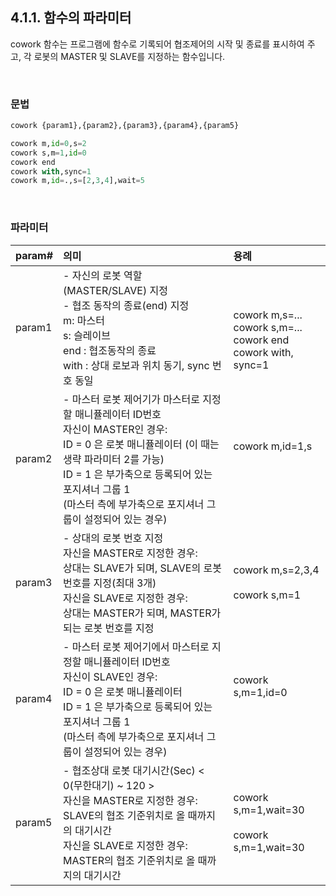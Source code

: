 ﻿## 4.1.1. 함수의 파라미터


cowork 함수는 프로그램에 함수로 기록되어 협조제어의 시작 및 종료를 표시하여 주고, 각 로봇의 MASTER 및 SLAVE를 지정하는 함수입니다.  

<br>

### 문법

```python
cowork {param1},{param2},{param3},{param4},{param5}

cowork m,id=0,s=2   
cowork s,m=1,id=0
cowork end
cowork with,sync=1
cowork m,id=.,s=[2,3,4],wait=5
```

<br>

### 파라미터
| param# | 의미 | 용례 |
| :--- | :--- | :--- |
| param1| - 자신의 로봇 역할 (MASTER/SLAVE) 지정 <br>- 협조 동작의 종료(end) 지정 <br> m: 마스터 <br> s: 슬레이브 <br> end : 협조동작의 종료 <br> with : 상대 로보과 위치 동기, sync 번호 동일| <br> <br> cowork m,s=... <br> cowork s,m=... <br> cowork end <br> cowork with, sync=1 |
| param2 | - 마스터 로봇 제어기가 마스터로 지정할 매니퓰레이터 ID번호  <br>  자신이 MASTER인 경우: 	 <br>ID = 0 은 로봇 매니퓰레이터 (이 때는 생략 파라미터 2를 가능) <br>  ID = 1 은 부가축으로 등록되어 있는 포지셔너 그룹 1 <br> (마스터 측에 부가축으로 포지셔너 그룹이 설정되어 있는 경우)|cowork m,id=1,s  <br> <br> <br>|
| param3 | - 상대의 로봇 번호 지정 <Br> 자신을 MASTER로 지정한 경우:   	 <br> 상대는 SLAVE가 되며, SLAVE의 로봇 번호를 지정(최대 3개) <br> 자신을 SLAVE로 지정한 경우:	<br> 상대는 MASTER가 되며, MASTER가 되는 로봇 번호를 지정 | cowork m,s=2,3,4 <Br> <Br>cowork s,m=1 |
| param4 | - 마스터 로봇 제어기에서 마스터로 지정할 매니퓰레이터 ID번호 <br> 자신이 SLAVE인 경우: <br> ID = 0 은 로봇 매니퓰레이터  <br>     ID = 1 은 부가축으로 등록되어 있는 포지셔너 그룹 1 <Br>  (마스터 측에 부가축으로 포지셔너 그룹이 설정되어 있는 경우)  | cowork s,m=1,id=0  <br> <br> <br>|
| param5 | - 협조상대 로봇 대기시간(Sec) < 0(무한대기) ~ 120 > <Br> 자신을 MASTER로 지정한 경우:  <br> SLAVE의 협조 기준위치로 올 때까지의 대기시간 <br> 자신을 SLAVE로 지정한 경우: 	 <br> MASTER의 협조 기준위치로 올 때까지의 대기시간  | cowork s,m=1,wait=30 <Br> <Br>cowork s,m=1,wait=30 |


